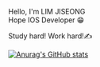 Hello, I'm LIM JISEONG<br />
Hope IOS Developer 😁<br />

Study hard! Work hard!✍️

[![Anurag's GitHub stats](https://github-readme-stats.vercel.app/api?username=yim2627)](https://github.com/anuraghazra/github-readme-stats)
